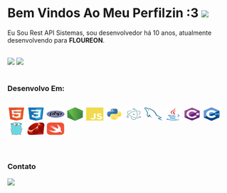 <h1>Bem Vindos Ao Meu Perfilzin :3 <img src="https://raw.githubusercontent.com/kaueMarques/kaueMarques/master/hi.gif" width="30px"></h1>
<p>Eu Sou Rest API Sistemas, sou desenvolvedor há 10 anos, atualmente desenvolvendo para <b>FLOUREON</b>.</p><br>

<div>
    <img height="150rem" src="https://github-readme-stats.vercel.app/api?username=erickvinicios&show_icons=true&theme=midnight-purple&include_all_commits=true&count_private=true">
    <img height="150em" src="https://github-readme-stats.vercel.app/api/top-langs/?username=erickvinicios&layout=compact&langs_count=7&theme=midnight-purple"/>
</div>

<div><br>
    <h3>Desenvolvo Em:</h3>
</div>

<div class="dev"><br>
    <img alt="HTML5" height="30" width="40" src="https://raw.githubusercontent.com/devicons/devicon/master/icons/html5/html5-original.svg">
    <img alt="CSS3" height="30" width="40" src="https://raw.githubusercontent.com/devicons/devicon/master/icons/css3/css3-original.svg">
    <img alt="PHP" height="30" width="40" src="https://raw.githubusercontent.com/devicons/devicon/master/icons/php/php-original.svg">
    <img alt="NODEJS" height="30" width="40" src="https://raw.githubusercontent.com/devicons/devicon/master/icons/nodejs/nodejs-original.svg">
    <img alt="JS" height="30" width="40" src="https://raw.githubusercontent.com/devicons/devicon/master/icons/javascript/javascript-plain.svg">
    <img alt="PYTHON" height="30" width="40" src="https://raw.githubusercontent.com/devicons/devicon/master/icons/python/python-original.svg">
    <img alt="ELECTRON" height="30" width="40" src="https://raw.githubusercontent.com/devicons/devicon/master/icons/electron/electron-original.svg">
    <img alt="MYSQL & SQL" height="30" width="40" src="https://raw.githubusercontent.com/devicons/devicon/master/icons/mysql/mysql-original.svg">
    <img alt="JAVA" height="30" width="40" src="https://raw.githubusercontent.com/devicons/devicon/master/icons/java/java-original.svg">
    <img alt="C#" height="30" width="40" src="https://raw.githubusercontent.com/devicons/devicon/master/icons/csharp/csharp-original.svg">
    <img alt="C++" height="30" width="40" src="https://raw.githubusercontent.com/devicons/devicon/master/icons/cplusplus/cplusplus-original.svg">
    <img alt="GO" height="30" width="40" src="https://raw.githubusercontent.com/devicons/devicon/master/icons/go/go-original.svg">
    <img alt="RUBY" height="30" width="40" src="https://raw.githubusercontent.com/devicons/devicon/master/icons/ruby/ruby-original.svg">
    <img alt="SWIFT" height="30" width="40" src="https://raw.githubusercontent.com/devicons/devicon/master/icons/swift/swift-original.svg">
</div><br><br>


<h3>Contato</h3>

<div>
    </a>
    <a href="https://t.me/restapisistemas" target="_blank">
        <img src="https://img.shields.io/badge/Telegram-2CA5E0?style=for-the-badge&logo=telegram&logoColor=white" target="_blank">
    </a>
</div>
